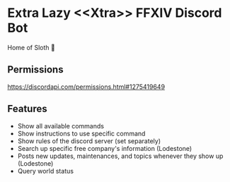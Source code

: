 # Extra Lazy \<\<Xtra\>\> FFXIV Discord Bot
Home of Sloth 🦥

## Permissions

https://discordapi.com/permissions.html#1275419649

## Features
- Show all available commands
- Show instructions to use specific command
- Show rules of the discord server (set separately)
- Search up specific free company's information (Lodestone)
- Posts new updates, maintenances, and topics whenever they show up (Lodestone)
- Query world status
